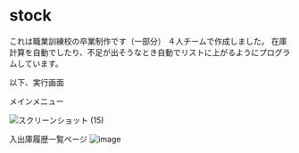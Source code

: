 # stock
これは職業訓練校の卒業制作です（一部分）
４人チームで作成しました。
在庫計算を自動でしたり、不足が出そうなとき自動でリストに上がるようにプログラムしています。

以下、実行画面


メインメニュー


![スクリーンショット (15)](https://user-images.githubusercontent.com/99628818/153808415-e9cb7fcf-f231-4d77-884c-bc8becd4e057.png)



入出庫履歴一覧ページ
![image](https://user-images.githubusercontent.com/99628818/153808765-0cf1ab83-32b7-4335-9bb9-23eee3801079.png)
